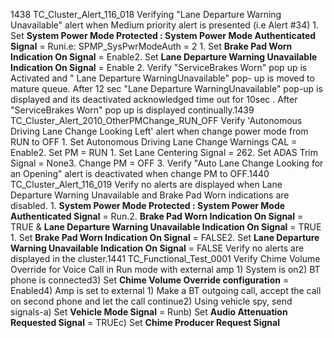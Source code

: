 1438 TC_Cluster_Alert_116_018 Verifying "Lane Departure Warning Unavailable" alert when Medium priority alert is presented (i.e Alert #34) 1. Set **System Power Mode Protected : System Power Mode Authenticated Signal** = Runi.e: SPMP_SysPwrModeAuth = 2 1. Set **Brake Pad Worn Indication On Signal** = Enable2. Set **Lane Departure Warning Unavailable Indication On Signal** = Enable 2. Verify "ServiceBrakes Worn" pop up is Activated and " Lane Departure WarningUnavailable" pop- up is moved to mature queue. After 12 sec "Lane Departure WarningUnavailable" pop-up is displayed and its deactivated acknowledged time out for 10sec . After "ServiceBrakes Worn" pop up is displayed continually.1439 TC_Cluster_Alert_2010_OtherPMChange_RUN_OFF Verify 'Autonomous Driving Lane Change Looking Left' alert when change power mode from RUN to OFF 1. Set Autonomous Driving Lane Change Warnings CAL = Enable2. Set PM = RUN 1. Set Lane Centering Signal = 262. Set ADAS Trim Signal = None3. Change PM = OFF 3. Verify "Auto Lane Change Looking for an Opening" alert is deactivated when change PM to OFF.1440 TC_Cluster_Alert_116_019 Verify no alerts are displayed when Lane Departure Warning Unavailable and Brake Pad Worn indications are disabled. 1. **System Power Mode Protected : System Power Mode Authenticated Signal** = Run.2. **Brake Pad Worn Indication On Signal** = TRUE & **Lane Departure Warning Unavailable Indication On Signal** = TRUE 1. Set **Brake Pad Worn Indication On Signal** = FALSE2. Set **Lane Departure Warning Unavailable Indication On Signal** = FALSE Verify no alerts are displayed in the cluster.1441 TC_Functional_Test_0001 Verify Chime Volume Override for Voice Call in Run mode with external amp 1) System is on2) BT phone is connected3) Set **Chime Volume Override configuration** = Enabled4) Amp is set to external 1) Make a BT outgoing call, accept the call on second phone and let the call continue2) Using vehicle spy, send signals-a) Set **Vehicle Mode Signal** = Runb) Set **Audio Attenuation Requested Signal** = TRUEc) Set **Chime Producer Request Signal**